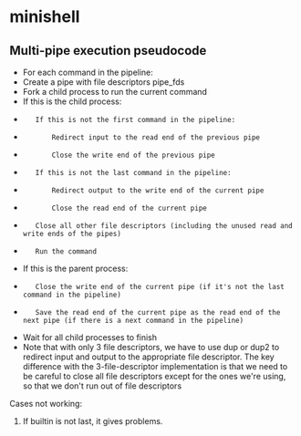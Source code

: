 # minishell

## Multi-pipe execution pseudocode

- For each command in the pipeline:
-    Create a pipe with file descriptors pipe_fds
-    Fork a child process to run the current command
-    If this is the child process:
-        If this is not the first command in the pipeline:
-            Redirect input to the read end of the previous pipe
-            Close the write end of the previous pipe
-        If this is not the last command in the pipeline:
-            Redirect output to the write end of the current pipe
-            Close the read end of the current pipe
-        Close all other file descriptors (including the unused read and write ends of the pipes)
-        Run the command

-    If this is the parent process:
-        Close the write end of the current pipe (if it's not the last command in the pipeline)
-        Save the read end of the current pipe as the read end of the next pipe (if there is a next command in the pipeline)

- Wait for all child processes to finish
- Note that with only 3 file descriptors, we have to use dup or dup2 to redirect input and output to the appropriate file descriptor. The key difference with the 3-file-descriptor implementation is that we need to be careful to close all file descriptors except for the ones we're using, so that we don't run out of file descriptors


Cases not working:
1. If builtin is not last, it gives problems.
